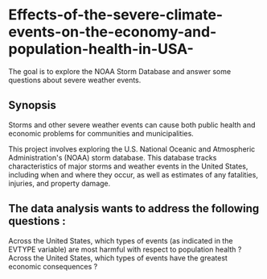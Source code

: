 # Effects-of-the-severe-climate-events-on-the-economy-and-population-health-in-USA-
The goal is to explore the NOAA Storm Database and answer some questions about severe weather events.
## Synopsis
Storms and other severe weather events can cause both public health and economic problems for communities and municipalities.

This project involves exploring the U.S. National Oceanic and Atmospheric Administration's (NOAA) storm database. This database tracks characteristics of major storms and weather events in the United States, including when and where they occur, as well as estimates of any fatalities, injuries, and property damage.
## The data analysis wants to address the following questions :
Across the United States, which types of events (as indicated in the EVTYPE variable) are most harmful with respect to population health ?
Across the United States, which types of events have the greatest economic consequences ?
